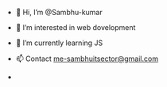 - 👋 Hi, I’m @Sambhu-kumar
- 👀 I’m interested in web dovelopment
- 🌱 I’m currently learning JS
-  📫 Contact me-sambhuitsector@gmail.com

- 

<!---
Sambhu-kumar/Sambhu-kumar is a ✨ special ✨ repository because its `README.md` (this file) appears on your GitHub profile.
You can click the Preview link to take a look at your changes.
--->
